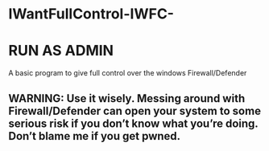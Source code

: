 # IWantFullControl-IWFC-
# RUN AS ADMIN
A basic program to give full control over the windows Firewall/Defender

## WARNING: Use it wisely. Messing around with Firewall/Defender can open your system to some serious risk if you don’t know what you’re doing. Don’t blame me if you get pwned.
